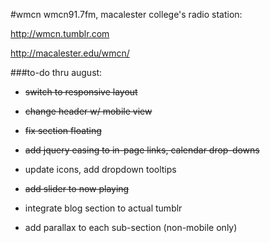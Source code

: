 #wmcn
wmcn91.7fm, macalester college's radio station:

http://wmcn.tumblr.com

http://macalester.edu/wmcn/

###to-do thru august:
* ~~switch to responsive layout~~

* ~~change header w/ mobile view~~

* ~~fix section floating~~

* ~~add jquery easing to in-page links, calendar drop-downs~~

* update icons, add dropdown tooltips

* ~~add slider to now playing~~

* integrate blog section to actual tumblr

* add parallax to each sub-section (non-mobile only)

